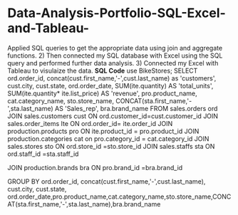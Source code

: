 # Data-Analysis-Portfolio-SQL-Excel-and-Tableau-
Applied SQL queries to get the appropriate data using join and aggregate functions. 
2) Then connected my SQL database with Excel using the SQL query and performed further data analysis.
3) Connected my Excel with Tableau to visulaize the data. 
**SQL Code**
use BikeStores;
SELECT ord.order_id,
	concat(cust.first_name,'-',cust.last_name) as 'customers',
	cust.city,
	cust.state,
	ord.order_date,
	SUM(ite.quantity) AS 'total_units',
	SUM(ite.quantity* ite.list_price) AS 'revenue', 
	pro.product_name, 
	cat.category_name,
	sto.store_name,
	CONCAT(sta.first_name,'-',sta.last_name) AS 'Sales_rep',
	bra.brand_name 
FROM sales.orders ord
JOIN sales.customers cust
ON ord.customer_id=cust.customer_id
JOIN sales.order_items Ite
ON ord.order_id= ite.order_id
JOIN production.products pro
ON ite.product_id = pro.product_id
JOIN production.categories cat
on pro.category_id = cat.category_id
JOIN sales.stores sto
ON ord.store_id =sto.store_id
JOIN sales.staffs sta
ON ord.staff_id =sta.staff_id


JOIN  production.brands bra
ON pro.brand_id =bra.brand_id

GROUP BY  ord.order_id, concat(cust.first_name,'-',cust.last_name), cust.city, cust.state, ord.order_date,pro.product_name,cat.category_name,sto.store_name,CONCAT(sta.first_name,'-',sta.last_name),bra.brand_name 
